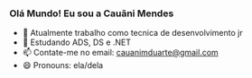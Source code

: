 ### Olá Mundo! Eu sou a Cauãni Mendes

- 🔭 Atualmente trabalho como tecnica de desenvolvimento jr
- 🌱 Estudando ADS, DS e .NET
- 📫 Contate-me no email: cauanimduarte@gmail.com
- 😄 Pronouns: ela/dela
